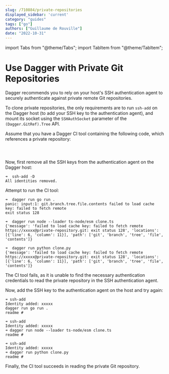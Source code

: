 ```yaml
---
slug: /710884/private-repositories
displayed_sidebar: 'current'
category: "guides"
tags: ["go"]
authors: ["Guillaume de Rouville"]
date: "2022-10-31"
---
```


import Tabs from "@theme/Tabs";
import TabItem from "@theme/TabItem";

# Use Dagger with Private Git Repositories

Dagger recommends you to rely on your host's SSH authentication agent to securely authenticate against private remote Git repositories.

To clone private repositories, the only requirements are to run `ssh-add` on the Dagger host (to add your SSH key to the authentication agent), and mount its socket using the `SSHAuthSocket` parameter of the `(Dagger.GitRef).Tree` API.

Assume that you have a Dagger CI tool containing the following code, which references a private repository:

<Tabs groupId="language">
<TabItem value="Go">

```go file=./snippets/private-repositories/main.go
```

</TabItem>
<TabItem value="Node.js (TypeScript)">

```typescript file=./snippets/private-repositories/clone.ts
```

</TabItem>
<TabItem value="Python">

```python file=./snippets/private-repositories/clone.py
```

</TabItem>
</Tabs>

Now, first remove all the SSH keys from the authentication agent on the Dagger host:

```shell
➜  ssh-add -D
All identities removed.
```

Attempt to run the CI tool:

<Tabs groupId="language">
<TabItem value="Go">

```shell
➜  dagger run go run .
panic: input:1: git.branch.tree.file.contents failed to load cache key: failed to fetch remote
exit status 128
```

</TabItem>
<TabItem value="Node.js (TypeScript)">

```shell
➜  dagger run node --loader ts-node/esm clone.ts
{'message': 'failed to load cache key: failed to fetch remote https://xxxxx@private-repository.git: exit status 128', 'locations': [{'line': 6, 'column': 11}], 'path': ['git', 'branch', 'tree', 'file', 'contents']}
```

</TabItem>
<TabItem value="Python">

```shell
➜  dagger run python clone.py
{'message': 'failed to load cache key: failed to fetch remote https://xxxxx@private-repository.git: exit status 128', 'locations': [{'line': 6, 'column': 11}], 'path': ['git', 'branch', 'tree', 'file', 'contents']}
```

</TabItem>
</Tabs>

The CI tool fails, as it is unable to find the necessary authentication credentials to read the private repository in the SSH authentication agent.

Now, add the SSH key to the authentication agent on the host and try again:

<Tabs groupId="language">
<TabItem value="Go">

```shell
➜ ssh-add
Identity added: xxxxx
dagger run go run .
readme #
```

</TabItem>
<TabItem value="Node.js (TypeScript)">

```shell
➜ ssh-add
Identity added: xxxxx
➜ dagger run node --loader ts-node/esm clone.ts
readme #
```

</TabItem>
<TabItem value="Python">

```shell
➜ ssh-add
Identity added: xxxxx
➜ dagger run python clone.py
readme #
```

</TabItem>
</Tabs>

Finally, the CI tool succeeds in reading the private Git repository.
